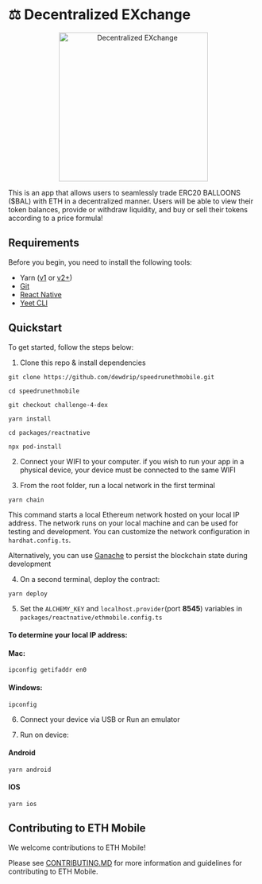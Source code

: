 # ⚖️ Decentralized EXchange

<p align="center">
<img src="https://valentinecodes.github.io/speedrunethmobile/assets/challenge-4-dex.png" alt="Decentralized EXchange" width="300">
</p>

This is an app that allows users to seamlessly trade ERC20 BALLOONS ($BAL) with ETH in a decentralized manner. Users will be able to view their token balances, provide or withdraw liquidity, and buy or sell their tokens according to a price formula!

## Requirements

Before you begin, you need to install the following tools:

- Yarn ([v1](https://classic.yarnpkg.com/en/docs/install/) or [v2+](https://yarnpkg.com/getting-started/install))
- [Git](https://git-scm.com/downloads)
- [React Native](https://reactnative.dev/docs/environment-setup?guide=native&platform=android)
- [Yeet CLI](https://npmjs.com/package/yeet-cli)

## Quickstart

To get started, follow the steps below:

1. Clone this repo & install dependencies

```
git clone https://github.com/dewdrip/speedrunethmobile.git

cd speedrunethmobile

git checkout challenge-4-dex

yarn install

cd packages/reactnative

npx pod-install
```

2. Connect your WIFI to your computer. if you wish to run your app in a physical device, your device must be connected to the same WIFI

3. From the root folder, run a local network in the first terminal

```
yarn chain
```

This command starts a local Ethereum network hosted on your local IP address. The network runs on your local machine and can be used for testing and development. You can customize the network configuration in `hardhat.config.ts`.

Alternatively, you can use [Ganache](https://archive.trufflesuite.com/ganache/) to persist the blockchain state during development

4. On a second terminal, deploy the contract:

```
yarn deploy
```

5. Set the `ALCHEMY_KEY` and `localhost.provider`(port **8545**) variables in `packages/reactnative/ethmobile.config.ts`

#### To determine your local IP address:

#### Mac:

```
ipconfig getifaddr en0
```

#### Windows:

```
ipconfig
```

6. Connect your device via USB or Run an emulator

7. Run on device:

#### Android

```
yarn android
```

#### IOS

```
yarn ios
```

## Contributing to ETH Mobile

We welcome contributions to ETH Mobile!

Please see [CONTRIBUTING.MD](https://github.com/dewdrip/eth-mobile/blob/main/CONTRIBUTING.md) for more information and guidelines for contributing to ETH Mobile.
